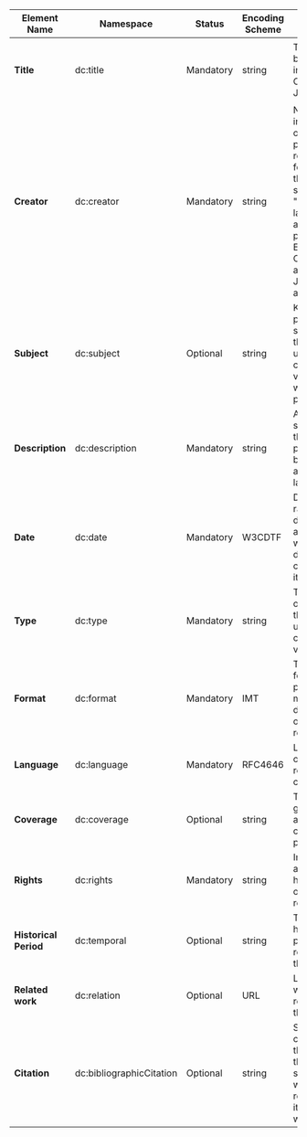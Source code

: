 | Element Name       | Namespace                  | Status    | Encoding Scheme | Rules for Content                                                                                      | Example                                                                                                                                                                                                 |
|--------------------|----------------------------|-----------|-----------------|--------------------------------------------------------------------------------------------------------|---------------------------------------------------------------------------------------------------------------------------------------------------------------------------------------------------------|
| **Title**          | dc:title                   | Mandatory | string          | Title should be provided in English, Chinese, and Japanese.                                            | `<dc:title xml:lang="en">Open Empire: Yokohama Port and Imperial Japan</dc:title><br><dc:title xml:lang="ja">開かれた帝国：横浜港と帝国日本</dc:title><br><dc:title xml:lang="zh">开放的帝国：横滨港与日本帝国</dc:title>` |
| **Creator**        | dc:creator                 | Mandatory | string          | Name of the individual or organization primarily responsible for creating the dataset, styled as "first name, last name" and provided in English, Chinese, and/or Japanese as appropriate.                 | `<dc:creator xml:lang="en"> Hiroshi, Tanaka</dc:creator>`  |
| **Subject**        | dc:subject                 | Optional  | string          | Keywords or phrases summarizing the content; use controlled vocabulary where possible.                  | `<dc:subject>Imperial Japan; Yokohama; Trade</dc:subject>`                                                                                                                                               |
| **Description**    | dc:description             | Mandatory | string          | Abstract or summary of the dataset, provided in both English and local languages.                       | `<dc:description xml:lang="en">This dataset examines the impacts of urbanization in Yokohama during the development of Imperial Japan, focusing on its impact on trade and international relations.</dc:description>` |
| **Date**           | dc:date                    | Mandatory | W3CDTF          | Date or range of dates associated with the dataset creation or its content.                             | `<dc:date>2024-01-01</dc:date>`                                                                                                                                                                          |
| **Type**           | dc:type                    | Mandatory | string          | The nature or genre of the content; use a controlled vocabulary.                                        | `<dc:type>Textual Analysis; Maps</dc:type>`                                                                                                                                                              |
| **Format**         | dc:format                  | Mandatory | IMT             | The file format, physical medium, or dimensions of the resource.                                        | `<dc:format>text/html</dc:format>`                                                                                                                                                                       |
| **Language**       | dc:language                | Mandatory | RFC4646         | Language(s) of the resource content.                                                                      | `<dc:language xsi:type="dcterms:RFC4646">ja</dc:language><br><dc:language xsi:type="dcterms:RFC4646">en</dc:language>`                                                                                    |
| **Coverage**       | dc:coverage                | Optional  | string          | The geographical area the content pertains to.                                           | `<dc:coverage>Yokohama, Japan</dc:coverage>`                                                                                                                                                             |
| **Rights**         | dc:rights                  | Mandatory | string          | Information about rights held in and over the resource.                                                | `<dc:rights>Content is available under CC BY-NC-SA 4.0</dc:rights>`                                                                                                                                       |
| **Historical Period** | dc:temporal             | Optional  | string          | The historical periods relevant to the dataset.                                                   | `<dc:temporal>Meiji era; Showa era</dc:temporal>`                                                                                                                                                        |
| **Related work** | dc:relation               | Optional  | URL          | Links to works related to the dataset               | `<dc:relation>https://doi.org/10.1007/978-981-10-7799-9_7</dc:relation>`                                                                                                                                                  |
| **Citation**        | dc:bibliographicCitation  | Optional  | string          | Standard citation for the dataset that users should use when referencing it in their work.             | `<dc:bibliographicCitation>Tanaka, Hiroshi. (2024). Urbanization and Its Impacts in Yokohama, 1950-2000. Open Empire Collection.</dc:bibliographicCitation>`                                               |
